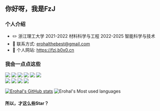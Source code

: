 ## 你好呀，我是FzJ

### 个人介绍

- ✏️ 浙江理工大学 2021-2022 材料科学与工程 2022-2025 智能科学与技术
- 📧 联系方式: erohalthebest@gmail.com
- 📄 个人网站: https://fzj.b0x0.cn

### 我会一点点这些

![](https://img.shields.io/badge/OS-Linux-informational?style=flat&logoColor=white&color=2bbc8a)
![](https://img.shields.io/badge/Code-C++-informational?style=flat&logoColor=white&color=2bbc8a)
![](https://img.shields.io/badge/Code-Python-informational?style=flat&logoColor=white&color=2bbc8a)
![](https://img.shields.io/badge/Code-NodeJs-informational?style=flat&logoColor=white&color=2bbc8a)
![](https://img.shields.io/badge/Code-Java-informational?style=flat&logoColor=white&color=2bbc8a)
![](https://img.shields.io/badge/Code-Kotlin-informational?style=flat&logoColor=white&color=2bbc8a)  
![](https://img.shields.io/badge/Database-MongoDB-informational?style=flat&logoColor=white&color=2bbc8a)
![](https://img.shields.io/badge/Database-MySQL-informational?style=flat&logoColor=white&color=2bbc8a)
![](https://img.shields.io/badge/Editor-VsCode-informational?style=flat&logoColor=white&color=2bbc8a)
![](https://img.shields.io/badge/Container-Docker-informational?style=flat&logoColor=white&color=2bbc8a)

[![Erohal's GitHub stats](https://github-readme-stats.vercel.app/api?username=Erohal)](https://github.com/anuraghazra/github-readme-stats)
![Erohal's Most used languages](https://github-readme-stats.vercel.app/api/top-langs/?username=Erohal&layout=compact&hide_border=true&langs_count=10)

#### 所以，才这么些Star？
